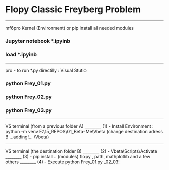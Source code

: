# Flopy Classic Freyberg Problem 
_______________________________
mf6pro Kernel (Environment) or pip install all needed modules
###    Jupyter notebook    *.ipyinb         
###    load                *.ipyinb         
_______________________________ 
pro - to run *.py directilly : Visual Stutio 
###     python Frey_01.py
###     python Frey_02.py
###     python Frey_03.py
_______________________________ 
VS terminal (from a previous folder A)
________ (1) - Install Environment :     python -m venv E:\15_REPOS\01_Beta-Me\Vbeta  (change destination adress B ...adding!... \Vbeta)
_______________________________ 
VS terminal (the destination folder B)
________ (2) -                          Vbeta\Scripts\Activate
________ (3) - pip install              .. (modules)         flopy , path, mathplotlib and a few others
________ (4) - Execute                  python Frey_01.py _02_03!

